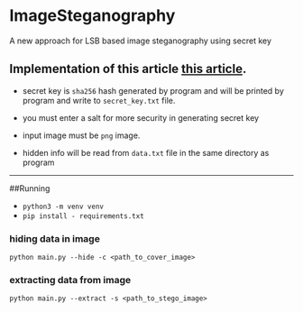 # ImageSteganography
A new approach for LSB based image steganography using secret key

Implementation of this article
[this article](https://www.researchgate.net/publication/261421805_A_new_approach_for_LSB_based_image_steganography_using_secret_key).
---
- secret key is `sha256` hash generated by program and will be printed by program and write to `secret_key.txt` file.


- you must enter a salt for more security in generating secret key


- input image must be `png` image.


- hidden info will be read from `data.txt` file in the same directory as program

---
##Running

* `python3 -m venv venv`
* `pip install - requirements.txt`

### hiding data in image

`python main.py --hide -c <path_to_cover_image>`

### extracting data from image

`python main.py --extract -s <path_to_stego_image>`
